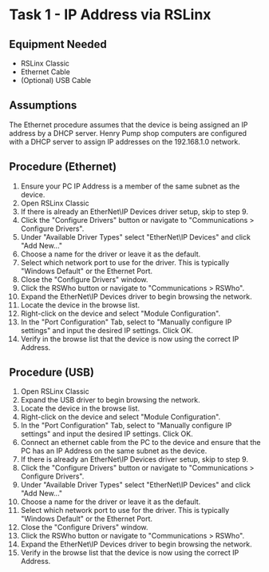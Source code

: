 # Task 1 - IP Address via RSLinx

## Equipment Needed

-   RSLinx Classic
-   Ethernet Cable
-   (Optional) USB Cable

## Assumptions

The Ethernet procedure assumes that the device is being assigned an IP address by a DHCP server. Henry Pump shop computers are configured with a DHCP server to assign IP addresses on the 192.168.1.0 network.

## Procedure (Ethernet)

1.  Ensure your PC IP Address is a member of the same subnet as the device.
2.  Open RSLinx Classic
3.  If there is already an EtherNet\IP Devices driver setup, skip to step 9.
4.  Click the "Configure Drivers" button or navigate to "Communications > Configure Drivers".
5.  Under "Available Driver Types" select "EtherNet\IP Devices" and click "Add New..."
6.  Choose a name for the driver or leave it as the default.
7.  Select which network port to use for the driver. This is typically "Windows Default" or the Ethernet Port.
8.  Close the "Configure Drivers" window.
9.  Click the RSWho button or navigate to "Communications > RSWho".
10. Expand the EtherNet\IP Devices driver to begin browsing the network.
11. Locate the device in the browse list.
12. Right-click on the device and select "Module Configuration".
13. In the "Port Configuration" Tab, select to "Manually configure IP settings" and input the desired IP settings. Click OK.
14. Verify in the browse list that the device is now using the correct IP Address.


## Procedure (USB)

1.  Open RSLinx Classic
2.  Expand the USB driver to begin browsing the network.
3.  Locate the device in the browse list.
4.  Right-click on the device and select "Module Configuration".
5.  In the "Port Configuration" Tab, select to "Manually configure IP settings" and input the desired IP settings. Click OK.
6.  Connect an ethernet cable from the PC to the device and ensure that the PC has an IP Address on the same subnet as the device.
7.  If there is already an EtherNet\IP Devices driver setup, skip to step 9.
8.  Click the "Configure Drivers" button or navigate to "Communications > Configure Drivers".
9.  Under "Available Driver Types" select "EtherNet\IP Devices" and click "Add New..."
10. Choose a name for the driver or leave it as the default.
11. Select which network port to use for the driver. This is typically "Windows Default" or the Ethernet Port.
12. Close the "Configure Drivers" window.
13. Click the RSWho button or navigate to "Communications > RSWho".
14. Expand the EtherNet\IP Devices driver to begin browsing the network.
15. Verify in the browse list that the device is now using the correct IP Address.
